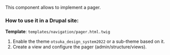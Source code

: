 This component allows to implement a pager.

### How to use it in a Drupal site:
**Template**: `templates/navigation/pager.html.twig`
1. Enable the theme `otsuka_design_system2022` or a sub-theme based on it.
2. Create a view and configure the pager (admin/structure/views).

